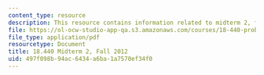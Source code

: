 ```yaml
---
content_type: resource
description: This resource contains information related to midterm 2, fall 2012.
file: https://ol-ocw-studio-app-qa.s3.amazonaws.com/courses/18-440-probability-and-random-variables-spring-2014/497f098b94ac6434a6ba1a7570ef34f0_MIT18_440S14_mid2_2012.pdf
file_type: application/pdf
resourcetype: Document
title: 18.440 Midterm 2, Fall 2012
uid: 497f098b-94ac-6434-a6ba-1a7570ef34f0
---
```

